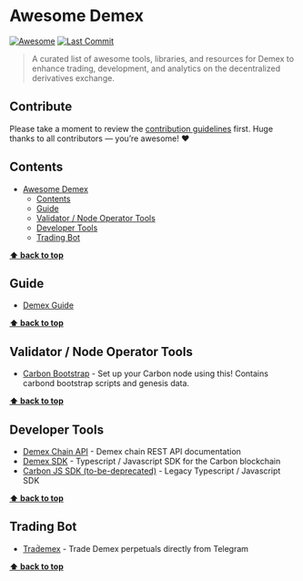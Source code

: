 # Awesome Demex
[![Awesome](https://awesome.re/badge.svg)](https://awesome.re)
[![Last Commit](https://img.shields.io/github/last-commit/Switcheo/awesome-demex)](https://img.shields.io/github/last-commit/Switcheo/awesome-demex)

> A curated list of awesome tools, libraries, and resources for Demex to enhance trading, development, and analytics on the decentralized derivatives exchange.

## Contribute
Please take a moment to review the [contribution guidelines](contributing.md) first. Huge thanks to all contributors — you’re awesome! ❤️


## Contents

- [Awesome Demex](#awesome-demex)
  - [Contents](#contents)
  - [Guide](#guide)
  - [Validator / Node Operator Tools](#validator--node-operator-tools)
  - [Developer Tools](#developer-tools)
  - [Trading Bot](#trading-bot)

**[⬆ back to top](#contents)**

## Guide

- [Demex Guide](https://guide.dem.exchange/)

**[⬆ back to top](#contents)**

## Validator / Node Operator Tools

- [Carbon Bootstrap](https://github.com/Switcheo/carbon-bootstrap) - Set up your Carbon node using this! Contains carbond bootstrap scripts and genesis data.

**[⬆ back to top](#contents)**

## Developer Tools

- [Demex Chain API](https://api.carbon.network/swagger/) - Demex chain REST API documentation
- [Demex SDK](https://github.com/Switcheo/carbon-js-sdk) - Typescript / Javascript SDK for the Carbon blockchain
- [Carbon JS SDK (to-be-deprecated)](https://github.com/Switcheo/carbon-js-sdk) - Legacy Typescript / Javascript SDK

**[⬆ back to top](#contents)**

## Trading Bot

- [Traḋemex](https://t.me/the_trademex_bot?start=source:awesome-demex) - Trade Demex perpetuals directly from Telegram

**[⬆ back to top](#contents)**
